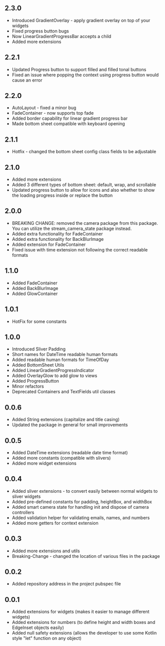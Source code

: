## 2.3.0
* Introduced GradientOverlay - apply gradient overlay on top of your widgets
* Fixed progress button bugs
* Now LinearGradientProgressBar accepts a child
* Added more extensions

## 2.2.1
* Updated Progress button to support filled and filled tonal buttons
* Fixed an issue where popping the context using progress button would cause an error

## 2.2.0
* AutoLayout - fixed a minor bug
* FadeContainer - now supports top fade
* Added border capability for linear gradient progress bar
* Made bottom sheet compatible with keyboard opening

## 2.1.1
* Hotfix - changed the bottom sheet config class fields to be adjustable

## 2.1.0
* Added more extensions
* Added 3 different types of bottom sheet: default, wrap, and scrollable
* Updated progress button to allow for icons and also whether to show the loading progress inside or replace the button

## 2.0.0
* BREAKING CHANGE: removed the camera package from this package. You can utilize the stream_camera_state package instead.
* Added extra functionality for FadeContainer
* Added extra functionality for BackBlurImage
* Added extension for FadeContainer
* Fixed issue with time extension not following the correct readable formats

## 1.1.0
* Added FadeContainer
* Added BackBlurImage
* Added GlowContainer

## 1.0.1
* HotFix for some constants

## 1.0.0
* Introduced Sliver Padding
* Short names for DateTime readable human formats
* Added readable human formats for TimeOfDay
* Added BottomSheet Utils
* Added LinearGradientProgressIndicator
* Added OverlayGlow to add glow to views
* Added ProgressButton
* Minor refactors
* Deprecated Containers and TextFields util classes

## 0.0.6
* Added String extensions (capitalize and title casing)
* Updated the package in general for small improvements

## 0.0.5
* Added DateTime extensions (readable date time format)
* Added more constants (compatible with slivers)
* Added more widget extensions

## 0.0.4
* Added sliver extensions - to convert easily between normal widgets to sliver widgets
* Added pre-defined constants for padding, heightBox, and widthBox
* Added smart camera state for handling init and dispose of camera controllers
* Added validation helper for validating emails, names, and numbers
* Added more getters for context extension

## 0.0.3
* Added more extensions and utils
* Breaking-Change - changed the location of various files in the package 

## 0.0.2
* Added repository address in the project pubspec file

## 0.0.1
* Added extensions for widgets (makes it easier to manage different widgets)
* Added extensions for numbers (to define height and width boxes and EdgeInset objects easily)
* Added null safety extensions (allows the developer to use some Kotlin style "let" function on any object)
